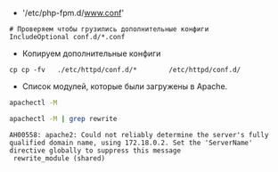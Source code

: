 * '/etc/php-fpm.d/www.conf'
````apacheconf
# Проверяем чтобы грузились дополнительные конфиги 
IncludeOptional conf.d/*.conf
````
* Копируем дополнительные конфиги
````shell
cp cp -fv   ./etc/httpd/conf.d/*        /etc/httpd/conf.d/
````

* Список модулей, которые были загружены в Apache. 
```bash
apachectl -M
```
```bash
apachectl -M | grep rewrite
```
```text
AH00558: apache2: Could not reliably determine the server's fully qualified domain name, using 172.18.0.2. Set the 'ServerName' directive globally to suppress this message
 rewrite_module (shared)
```